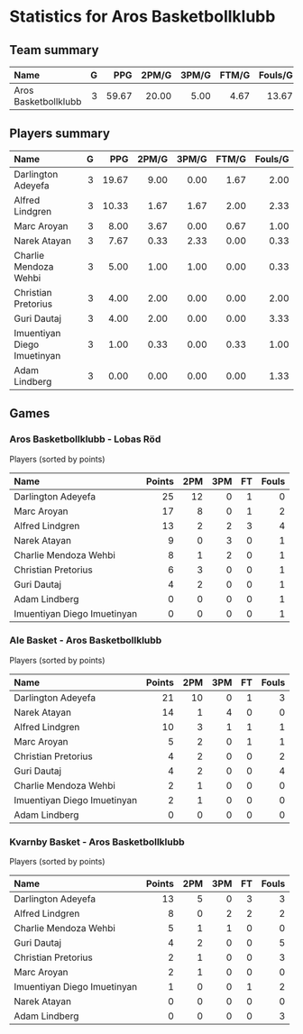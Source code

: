 # Statistics for Aros Basketbollklubb

## Team summary

| Name | G | PPG | 2PM/G | 3PM/G | FTM/G | Fouls/G |
|:-----|--:|----:|------:|------:|------:|--------:|
| Aros Basketbollklubb | 3 | 59.67 | 20.00 | 5.00 | 4.67 | 13.67 |

## Players summary

| Name | G | PPG | 2PM/G | 3PM/G | FTM/G | Fouls/G |
|:-----|--:|----:|------:|------:|------:|--------:|
| Darlington Adeyefa | 3 | 19.67 | 9.00 | 0.00 | 1.67 | 2.00 |
| Alfred Lindgren | 3 | 10.33 | 1.67 | 1.67 | 2.00 | 2.33 |
| Marc Aroyan | 3 | 8.00 | 3.67 | 0.00 | 0.67 | 1.00 |
| Narek Atayan | 3 | 7.67 | 0.33 | 2.33 | 0.00 | 0.33 |
| Charlie Mendoza Wehbi | 3 | 5.00 | 1.00 | 1.00 | 0.00 | 0.33 |
| Christian Pretorius | 3 | 4.00 | 2.00 | 0.00 | 0.00 | 2.00 |
| Guri Dautaj | 3 | 4.00 | 2.00 | 0.00 | 0.00 | 3.33 |
| Imuentiyan Diego Imuetinyan | 3 | 1.00 | 0.33 | 0.00 | 0.33 | 1.00 |
| Adam Lindberg | 3 | 0.00 | 0.00 | 0.00 | 0.00 | 1.33 |

## Games

### Aros Basketbollklubb - Lobas Röd

Players (sorted by points)

| Name | Points | 2PM | 3PM | FT | Fouls |
|:-----|-------:|----:|----:|---:|------:|
| Darlington Adeyefa | 25 | 12 |  0 |  1 |  0 |
| Marc Aroyan | 17 |  8 |  0 |  1 |  2 |
| Alfred Lindgren | 13 |  2 |  2 |  3 |  4 |
| Narek Atayan |  9 |  0 |  3 |  0 |  1 |
| Charlie Mendoza Wehbi |  8 |  1 |  2 |  0 |  1 |
| Christian Pretorius |  6 |  3 |  0 |  0 |  1 |
| Guri Dautaj |  4 |  2 |  0 |  0 |  1 |
| Adam Lindberg |  0 |  0 |  0 |  0 |  1 |
| Imuentiyan Diego Imuetinyan |  0 |  0 |  0 |  0 |  1 |

### Ale Basket - Aros Basketbollklubb

Players (sorted by points)

| Name | Points | 2PM | 3PM | FT | Fouls |
|:-----|-------:|----:|----:|---:|------:|
| Darlington Adeyefa | 21 | 10 |  0 |  1 |  3 |
| Narek Atayan | 14 |  1 |  4 |  0 |  0 |
| Alfred Lindgren | 10 |  3 |  1 |  1 |  1 |
| Marc Aroyan |  5 |  2 |  0 |  1 |  1 |
| Christian Pretorius |  4 |  2 |  0 |  0 |  2 |
| Guri Dautaj |  4 |  2 |  0 |  0 |  4 |
| Charlie Mendoza Wehbi |  2 |  1 |  0 |  0 |  0 |
| Imuentiyan Diego Imuetinyan |  2 |  1 |  0 |  0 |  0 |
| Adam Lindberg |  0 |  0 |  0 |  0 |  0 |

### Kvarnby Basket - Aros Basketbollklubb

Players (sorted by points)

| Name | Points | 2PM | 3PM | FT | Fouls |
|:-----|-------:|----:|----:|---:|------:|
| Darlington Adeyefa | 13 |  5 |  0 |  3 |  3 |
| Alfred Lindgren |  8 |  0 |  2 |  2 |  2 |
| Charlie Mendoza Wehbi |  5 |  1 |  1 |  0 |  0 |
| Guri Dautaj |  4 |  2 |  0 |  0 |  5 |
| Christian Pretorius |  2 |  1 |  0 |  0 |  3 |
| Marc Aroyan |  2 |  1 |  0 |  0 |  0 |
| Imuentiyan Diego Imuetinyan |  1 |  0 |  0 |  1 |  2 |
| Narek Atayan |  0 |  0 |  0 |  0 |  0 |
| Adam Lindberg |  0 |  0 |  0 |  0 |  3 |

